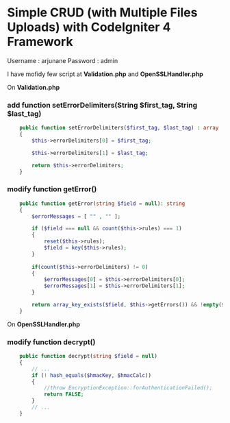 # Simple CRUD (with Multiple Files Uploads) with CodeIgniter 4 Framework

Username : arjunane
Password : admin

I have mofidy few script at **Validation.php** and **OpenSSLHandler.php**

On **Validation.php**
### add function setErrorDelimiters(String $first_tag, String $last_tag)
```PHP
    public function setErrorDelimiters($first_tag, $last_tag) : array
    {
        $this->errorDelimiters[0] = $first_tag;

        $this->errorDelimiters[1] = $last_tag;

        return $this->errorDelimiters;
    }
```

### modify function getError()
```PHP
    public function getError(string $field = null): string
    {
        $errorMessages = [ "" , "" ];

        if ($field === null && count($this->rules) === 1)
        {
            reset($this->rules);
            $field = key($this->rules);
        }
        
        if(count($this->errorDelimiters) != 0)
        {
            $errorMessages[0] = $this->errorDelimiters[0];
            $errorMessages[1] = $this->errorDelimiters[1];
        }

        return array_key_exists($field, $this->getErrors()) && !empty($_REQUEST) ? $errorMessages[0] . $this->errors[$field] . $errorMessages[1] : '';
    }
```

On **OpenSSLHandler.php**

### modify function decrypt()
```PHP
    public function decrypt(string $field = null)
    {
        // ...
        if (! hash_equals($hmacKey, $hmacCalc))
        {
            //throw EncryptionException::forAuthenticationFailed();
            return FALSE;
        }
        // ...
    }
```